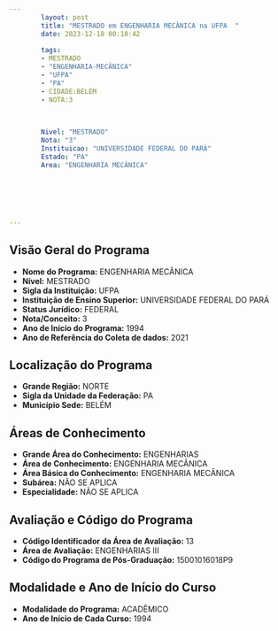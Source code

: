 ```yaml
---
        layout: post
        title: "MESTRADO em ENGENHARIA MECÂNICA na UFPA  "
        date: 2023-12-18 00:10:42
     
        tags:
        - MESTRADO
        - "ENGENHARIA-MECÂNICA"
        - "UFPA"
        - "PA"
        - CIDADE:BELÉM
        - NOTA:3
        
       

        Nivel: "MESTRADO"
        Nota: "3"
        Instituicao: "UNIVERSIDADE FEDERAL DO PARÁ"
        Estado: "PA"
        Area: "ENGENHARIA MECÂNICA"
        
        
        
        
        
        
---
```

## Visão Geral do Programa
- **Nome do Programa:** ENGENHARIA MECÂNICA
- **Nível:** MESTRADO
- **Sigla da Instituição:** UFPA
- **Instituição de Ensino Superior:** UNIVERSIDADE FEDERAL DO PARÁ
- **Status Jurídico:** FEDERAL
- **Nota/Conceito:** 3
- **Ano de Início do Programa:** 1994
- **Ano de Referência do Coleta de dados:** 2021

## Localização do Programa
- **Grande Região:** NORTE
- **Sigla da Unidade da Federação:** PA
- **Município Sede:** BELÉM

## Áreas de Conhecimento
- **Grande Área do Conhecimento:** ENGENHARIAS
- **Área de Conhecimento:** ENGENHARIA MECÂNICA
- **Área Básica do Conhecimento:** ENGENHARIA MECÂNICA
- **Subárea:** NÃO SE APLICA
- **Especialidade:** NÃO SE APLICA

## Avaliação e Código do Programa
- **Código Identificador da Área de Avaliação:** 13
- **Área de Avaliação:** ENGENHARIAS III
- **Código do Programa de Pós-Graduação:** 15001016018P9


## Modalidade e Ano de Início do Curso
- **Modalidade do Programa:** ACADÊMICO
- **Ano de Início de Cada Curso:** 1994
